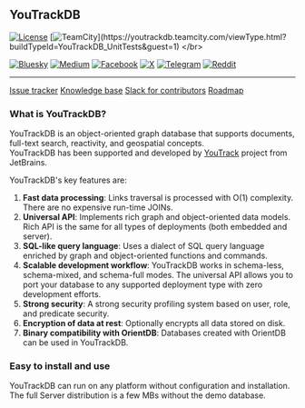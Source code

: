 ## YouTrackDB

[![License](https://img.shields.io/badge/License-Apache%202.0-blue.svg)](https://opensource.org/licenses/Apache-2.0) [![TeamCity](https://youtrackdb.teamcity.com/app/rest/builds/buildType:(id:YouTrackDB_UnitTests)/statusIcon)](https://youtrackdb.teamcity.com/viewType.html?buildTypeId=YouTrackDB_UnitTests&guest=1) </br>

[![Bluesky](https://img.shields.io/badge/Bluesky-0285FF?style=for-the-badge&logo=Bluesky&logoColor=white)](https://bsky.app/profile/youtrackdb.bsky.social) [![Medium](https://img.shields.io/badge/Medium-12100E?style=for-the-badge&logo=medium&logoColor=white)](https://medium.com/@youtrackdb) [![Facebook](https://img.shields.io/badge/Facebook-%231877F2.svg?style=for-the-badge&logo=Facebook&logoColor=white)](https://www.facebook.com/profile.php?id=61571160061177) [![X](https://img.shields.io/badge/X-%23000000.svg?style=for-the-badge&logo=X&logoColor=white)](https://x.com/YouTrackDB) [![Telegram](https://img.shields.io/badge/Telegram-2CA5E0?style=for-the-badge&logo=telegram&logoColor=white)](https://t.me/youtrackdb) [![Reddit](https://img.shields.io/badge/Reddit-%23FF4500.svg?style=for-the-badge&logo=Reddit&logoColor=white)](https://www.reddit.com/r/youtrackdb/)<br/>

------

[Issue tracker](https://youtrack.jetbrains.com/issues/YTDB) [Knowledge base](https://youtrack.jetbrains.com/articles/YTDB) [Slack for contributors](https://youtrack.jetbrains.com/articles/YTDB-A-5/Slack-with-developers-for-contributors) [Roadmap](https://youtrack.jetbrains.com/articles/YTDB-A-3/Short-term-roadmap)


### What is YouTrackDB?
YouTrackDB is an object-oriented graph database that supports documents, full-text search, reactivity, and geospatial concepts.\
YouTrackDB has been supported and developed by [YouTrack](https://www.jetbrains.com/youtrack) project from JetBrains.

YouTrackDB's key features are:
1. **Fast data processing**: Links traversal is processed with O(1) complexity. There are no expensive run-time JOINs.
2. **Universal API**: Implements rich graph and object-oriented data models. Rich API is the same for all types of deployments (both embedded and server).
3. **SQL-like query language**: Uses a dialect of SQL query language enriched by graph and object-oriented functions and commands.
4. **Scalable development workflow**: YouTrackDB works in schema-less, schema-mixed, and schema-full modes. The universal API allows you to port your database to any supported deployment type with zero development efforts.
5. **Strong security**: A strong security profiling system based on user, role, and predicate security.
6. **Encryption of data at rest**: Optionally encrypts all data stored on disk.
7. **Binary compatibility with OrientDB**: Databases created with OrientDB can be used in YouTrackDB.
 
### Easy to install and use
YouTrackDB can run on any platform without configuration and installation.
The full Server distribution is a few MBs without the demo database.
